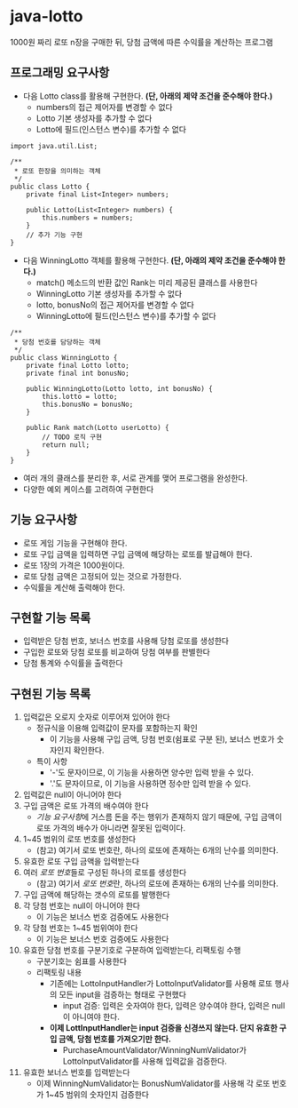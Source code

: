 # java-lotto
1000원 짜리 로또 n장을 구매한 뒤, 당첨 금액에 따른 수익률을 계산하는 프로그램

## 프로그래밍 요구사항
* 다음 Lotto class를 활용해 구현한다. **(단, 아래의 제약 조건을 준수해야 한다.)**
    * numbers의 접근 제어자를 변경할 수 없다
    * Lotto 기본 생성자를 추가할 수 없다
    * Lotto에 필드(인스턴스 변수)를 추가할 수 없다

```$java 
import java.util.List;

/**
 * 로또 한장을 의미하는 객체
 */
public class Lotto {
    private final List<Integer> numbers;
   
    public Lotto(List<Integer> numbers) {
        this.numbers = numbers;
    }
    // 추가 기능 구현
}
```
* 다음 WinningLotto 객체를 활용해 구현한다. **(단, 아래의 제약 조건을 준수해야 한다.)**
    * match() 메소드의 반환 값인 Rank는 미리 제공된 클래스를 사용한다
    * WinningLotto 기본 생성자를 추가할 수 없다
    * lotto, bonusNo의 접근 제어자를 변경할 수 없다
    * WinningLotto에 필드(인스턴스 변수)를 추가할 수 없다
    
```$java
/**
 * 당첨 번호를 담당하는 객체
 */
public class WinningLotto {
    private final Lotto lotto;
    private final int bonusNo;
    
    public WinningLotto(Lotto lotto, int bonusNo) {
        this.lotto = lotto;
        this.bonusNo = bonusNo;
    }

    public Rank match(Lotto userLotto) {
        // TODO 로직 구현
        return null;
    }
}
```
* 여러 개의 클래스를 분리한 후, 서로 관계를 맺어 프로그램을 완성한다.
* 다양한 예외 케이스를 고려하여 구현한다

## 기능 요구사항
* 로또 게임 기능을 구현해야 한다.
* 로또 구입 금액을 입력하면 구입 금액에 해당하는 로또를 발급해야 한다.
* 로또 1장의 가격은 1000원이다.
* 로또 당첨 금액은 고정되어 있는 것으로 가정한다.
* 수익률을 계산해 출력해야 한다.

## 구현할 기능 목록
* 입력받은 당첨 번호, 보너스 번호를 사용해 당첨 로또를 생성한다
* 구입한 로또와 당첨 로또를 비교하여 당첨 여부를 판별한다
* 당첨 통계와 수익률을 출력한다

## 구현된 기능 목록
1. 입력값은 오로지 숫자로 이루어져 있어야 한다
    * 정규식을 이용해 입력값이 문자를 포함하는지 확인
        * 이 기능을 사용해 구입 금액, 당첨 번호(쉼표로 구분 된), 보너스 번호가 숫자인지 확인한다.
    * 특이 사항
        * '-'도 문자이므로, 이 기능을 사용하면 양수만 입력 받을 수 있다.
        * '.'도 문자이므로, 이 기능을 사용하면 정수만 입력 받을 수 있다.
2. 입력값은 null이 아니어야 한다
3. 구입 금액은 로또 가격의 배수여야 한다
    * *기능 요구사항*에 거스름 돈을 주는 행위가 존재하지 않기 때문에, 구입 금액이 로또 가격의 배수가 아니라면 잘못된 입력이다.
4. 1~45 범위의 로또 번호를 생성한다
    * (참고) 여기서 로또 번호란, 하나의 로또에 존재하는 6개의 난수를 의미한다. 
5. 유효한 로또 구입 금액을 입력받는다
6. 여러 *로또 번호*들로 구성된 하나의 로또를 생성한다
    * (참고) 여기서 *로또 번호*란, 하나의 로또에 존재하는 6개의 난수를 의미한다.
7. 구입 금액에 해당하는 갯수의 로또를 발행한다
8. 각 당첨 번호는 null이 아니어야 한다
    * 이 기능은 보너스 번호 검증에도 사용한다
9. 각 당첨 번호는 1~45 범위여야 한다
    * 이 기능은 보너스 번호 검증에도 사용한다
10. 유효한 당첨 번호를 구분기호로 구분하여 입력받는다, 리팩토링 수행
    * 구분기호는 쉼표를 사용한다
    * 리팩토링 내용
        * 기존에는 LottoInputHandler가 LottoInputValidator를 사용해 로또 행사의 모든 input을 검증하는 형태로 구현했다
            * input 검증: 입력은 숫자여야 한다, 입력은 양수여야 한다, 입력은 null이 아니여야 한다.
        * **이제 LottInputHandler는 input 검증을 신경쓰지 않는다. 단지 유효한 구입 금액, 당첨 번호를 가져오기만 한다.**
            * PurchaseAmountValidator/WinningNumValidator가 LottoInputValidator를 사용해 입력값을 검증한다.
11. 유효한 보너스 번호를 입력받는다
    * 이제 WinningNumValidator는 BonusNumValidator를 사용해 각 로또 번호가 1~45 범위의 숫자인지 검증한다

